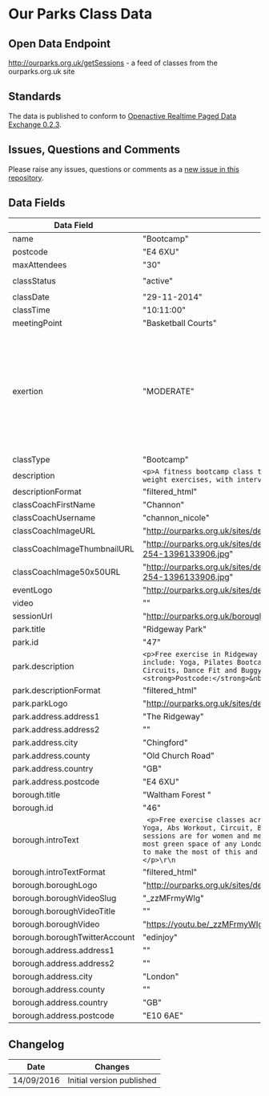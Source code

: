 # Our Parks Class Data

## Open Data Endpoint
http://ourparks.org.uk/getSessions - a feed of classes from the ourparks.org.uk site

## Standards
The data is published to conform to [Openactive Realtime Paged Data Exchange 0.2.3](https://www.openactive.io/realtime-paged-data-exchange/0.2.3/).

## Issues, Questions and Comments
Please raise any issues, questions or comments as a [new issue in this repository](https://github.com/ourparks/opendata/issues).

## Data Fields

| Data Field | Example Value | Description |
|---|---|---|
| name | "Bootcamp" |  |
| postcode | "E4 6XU" |  |
| maxAttendees | "30" |  |
| classStatus | "active" | `'active' : 'inactive'` |
| classDate | "29-11-2014" |  |
| classTime | "10:11:00" |  |
| meetingPoint | "Basketball Courts" |  |
| exertion | "MODERATE" | `'Green = light gentle exercise' => 'EASY', 'Blue = moderate exercise' => 'MODERATE', 'Black = high heart rate exercise' => 'HARD'` |
| classType | "Bootcamp" |  |
| description | `<p>A fitness bootcamp class that mixes traditional calisthenic and body weight exercises, with interval and strength training.</p>\r\n` |  |
| descriptionFormat | "filtered_html" |  |
| classCoachFirstName | "Channon" |  |
| classCoachUsername | "channon_nicole" |  |
| classCoachImageURL | "http://ourparks.org.uk/sites/default/files/pictures/picture-254-1396133906.jpg" |  |
| classCoachImageThumbnailURL | "http://ourparks.org.uk/sites/default/files/styles/thumbnail/public/pictures/picture-254-1396133906.jpg" |  |
| classCoachImage50x50URL | "http://ourparks.org.uk/sites/default/files/styles/50x50/public/pictures/picture-254-1396133906.jpg" |  |
| eventLogo | "http://ourparks.org.uk/sites/default/files/classes/boot-camp_0.png" |  |
| video | "" |  |
| sessionUrl | "http://ourparks.org.uk/borough/ridgeway-park/bootcamp-132" |  |
| park.title | "Ridgeway Park" |  |
| park.id | "47" |  |
| park.description | `<p>Free exercise in Ridgeway Park, Waltham Forest London. Fitness classes include: Yoga, Pilates Bootcamp, Running, Abs workout, Cardio Tennis, Zumba, Circuits, Dance Fit and Buggy Exercise. &nbsp;</p>\r\n\r\n<p><strong>Postcode:</strong>&nbsp;E4 6XU</p>\r\n\r\n<p>&nbsp;</p>\r\n` |  |
| park.descriptionFormat | "filtered_html" |  |
| park.parkLogo | "http://ourparks.org.uk/sites/default/files/parks/Ridgeway%20Park%20crop_0.jpg |  |
| park.address.address1 | "The Ridgeway" |  |
| park.address.address2 | "" |  |
| park.address.city | "Chingford" |  |
| park.address.county | "Old Church Road" |  |
| park.address.country | "GB" |  |
| park.address.postcode | "E4 6XU" |
| borough.title | "Waltham Forest " |  |
| borough.id | "46" |  |
| borough.introText |` <p>Free exercise classes across Waltham Forest London Parks including: Yoga, Abs Workout, Circuit, Bootcamps, Run Classes. All outdoor fitness sessions are for women and men.&nbsp;</p>\r\n\r\n<p>Waltham Forest has the most green space of any London borough north of the Thames, and we want you to make the most of this and enjoy what’s on offer right on your doorstep.</p>\r\n` |  |
| borough.introTextFormat | "filtered_html" |  |
| borough.boroughLogo | "http://ourparks.org.uk/sites/default/files/boroughs/walthamforest.png" |  |
| borough.boroughVideoSlug | "_zzMFrmyWIg" |  |
| borough.boroughVideoTitle | "" |  |
| borough.boroughVideo | "https://youtu.be/_zzMFrmyWIg" |  |
| borough.boroughTwitterAccount | "edinjoy" |  |
| borough.address.address1 | "" |  |
| borough.address.address2 | "" |  |
| borough.address.city | "London" |  |
| borough.address.county | "" |  |
| borough.address.country | "GB" |  |
| borough.address.postcode | "E10 6AE" | |

## Changelog

| Date | Changes |
|---|---|
| 14/09/2016 | Initial version published |
